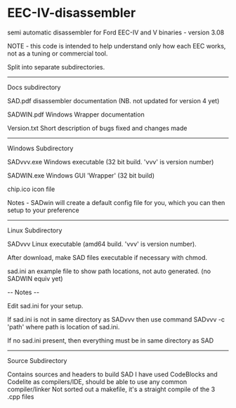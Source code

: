 # EEC-IV-disassembler
semi automatic disassembler for Ford EEC-IV and V binaries - version 3.08

NOTE - this code is intended to help understand only how each EEC works, not as a tuning or commercial tool. 

Split into separate subdirectories.

-------------------------------------------------

Docs subdirectory

SAD.pdf    disassembler documentation (NB. not updated for version 4 yet)

SADWIN.pdf  Windows Wrapper documentation

Version.txt  Short description of bugs fixed and changes made

-------------------------------------------------

Windows Subdirectory

SADvvv.exe   Windows executable      (32 bit build. 'vvv' is version number) 

SADWIN.exe   Windows GUI 'Wrapper'   (32 bit build)

chip.ico     icon file

Notes -  SADwin will create a default config file for you, which you can then setup to your preference

---------------------------------------

Linux Subdirectory 

SADvvv     Linux executable         (amd64 build. 'vvv' is version number).

After download, make SAD files executable if necessary with chmod.

sad.ini    an example file to show path locations, not auto generated. (no SADWIN equiv yet)

-- Notes --

Edit sad.ini for your setup.

If sad.ini is not in same directory as SADvvv  then use command  SADvvv -c 'path'   where path is location of sad.ini.

If no sad.ini present, then everything must be in same directory as SAD

----------------------------------

Source Subdirectory

Contains sources and headers to build SAD
I have used CodeBlocks and Codelite as compilers/IDE, should be able to use any common compiler/linker
Not sorted out a makefile, it's a straight compile of the 3 .cpp files 

